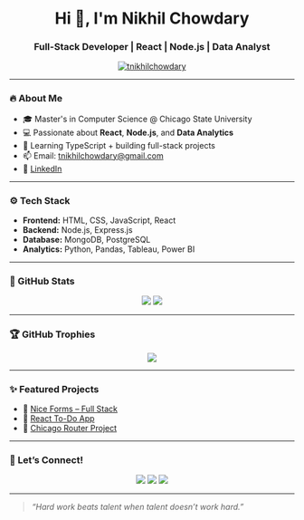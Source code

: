 <h1 align="center">Hi 👋, I'm Nikhil Chowdary</h1>
<h3 align="center">Full-Stack Developer | React | Node.js | Data Analyst</h3>

<p align="center">
  <a href="https://github.com/tnikhilchowdary">
    <img src="https://komarev.com/ghpvc/?username=tnikhilchowdary&label=Profile%20views&color=0e75b6&style=flat" alt="tnikhilchowdary" />
  </a>
</p>

---

### 🔥 About Me

- 🎓 Master's in Computer Science @ Chicago State University  
- 💻 Passionate about **React**, **Node.js**, and **Data Analytics**
- 🌱 Learning TypeScript + building full-stack projects
- 📫 Email: [tnikhilchowdary@gmail.com](mailto:tnikhilchowdary@gmail.com)
- 🔗 [LinkedIn](https://linkedin.com/in/t-nikhil-chowdary)

---

### ⚙️ Tech Stack

- **Frontend:** HTML, CSS, JavaScript, React
- **Backend:** Node.js, Express.js
- **Database:** MongoDB, PostgreSQL
- **Analytics:** Python, Pandas, Tableau, Power BI

---

### 🚀 GitHub Stats

<p align="center">
  <img src="https://github-readme-stats.vercel.app/api?username=tnikhilchowdary&show_icons=true&theme=github_dark"/>
  <img src="https://github-readme-stats.vercel.app/api/top-langs/?username=tnikhilchowdary&layout=compact&theme=github_dark"/>
</p>

---

### 🏆 GitHub Trophies

<p align="center">
  <img src="https://github-profile-trophy.vercel.app/?username=tnikhilchowdary&theme=onedark&column=7&no-frame=true&no-bg=true&margin-w=10&margin-h=15" />
</p>

---

### ✨ Featured Projects

- 🔗 [Nice Forms – Full Stack](https://github.com/tnikhilchowdary/forms)
- 🔗 [React To-Do App](https://github.com/tnikhilchowdary/ToDoList)
- 🔗 [Chicago Router Project](https://github.com/tnikhilchowdary/Chicago-basic-router)

---

### 📩 Let’s Connect!

<p align="center">
  <a href="mailto:tnikhilchowdary@gmail.com"><img src="https://img.shields.io/badge/Email-D14836?style=for-the-badge&logo=gmail&logoColor=white"/></a>
  <a href="https://linkedin.com/in/t-nikhil-chowdary"><img src="https://img.shields.io/badge/LinkedIn-blue?style=for-the-badge&logo=linkedin&logoColor=white"/></a>
  <a href="https://github.com/tnikhilchowdary"><img src="https://img.shields.io/badge/GitHub-100000?style=for-the-badge&logo=github&logoColor=white"/></a>
</p>

---

> *“Hard work beats talent when talent doesn’t work hard.”*


